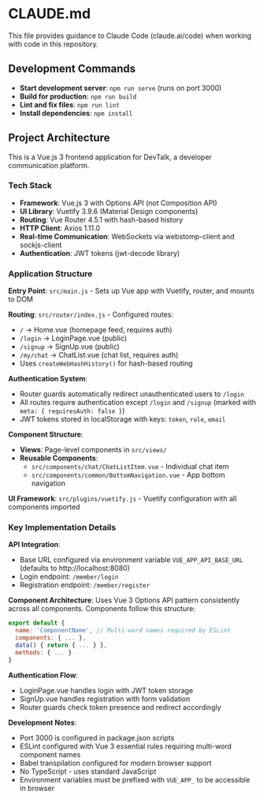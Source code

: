 # CLAUDE.md

This file provides guidance to Claude Code (claude.ai/code) when working with code in this repository.

## Development Commands

- **Start development server**: `npm run serve` (runs on port 3000)
- **Build for production**: `npm run build`
- **Lint and fix files**: `npm run lint`
- **Install dependencies**: `npm install`

## Project Architecture

This is a Vue.js 3 frontend application for DevTalk, a developer communication platform.

### Tech Stack
- **Framework**: Vue.js 3 with Options API (not Composition API)
- **UI Library**: Vuetify 3.9.6 (Material Design components)
- **Routing**: Vue Router 4.5.1 with hash-based history
- **HTTP Client**: Axios 1.11.0
- **Real-time Communication**: WebSockets via webstomp-client and sockjs-client
- **Authentication**: JWT tokens (jwt-decode library)

### Application Structure

**Entry Point**: `src/main.js` - Sets up Vue app with Vuetify, router, and mounts to DOM

**Routing**: `src/router/index.js` - Configured routes:
- `/` → Home.vue (homepage feed, requires auth)
- `/login` → LoginPage.vue (public)
- `/signup` → SignUp.vue (public) 
- `/my/chat` → ChatList.vue (chat list, requires auth)
- Uses `createWebHashHistory()` for hash-based routing

**Authentication System**: 
- Router guards automatically redirect unauthenticated users to `/login`
- All routes require authentication except `/login` and `/signup` (marked with `meta: { requiresAuth: false }`)
- JWT tokens stored in localStorage with keys: `token`, `role`, `email`

**Component Structure**:
- **Views**: Page-level components in `src/views/`
- **Reusable Components**: 
  - `src/components/chat/ChatListItem.vue` - Individual chat item
  - `src/components/common/BottomNavigation.vue` - App bottom navigation

**UI Framework**: `src/plugins/vuetify.js` - Vuetify configuration with all components imported

### Key Implementation Details

**API Integration**: 
- Base URL configured via environment variable `VUE_APP_API_BASE_URL` (defaults to http://localhost:8080)
- Login endpoint: `/member/login` 
- Registration endpoint: `/member/register`

**Component Architecture**: Uses Vue 3 Options API pattern consistently across all components. Components follow this structure:
```javascript
export default {
  name: 'ComponentName', // Multi-word names required by ESLint
  components: { ... },
  data() { return { ... } },
  methods: { ... }
}
```

**Authentication Flow**: 
- LoginPage.vue handles login with JWT token storage
- SignUp.vue handles registration with form validation
- Router guards check token presence and redirect accordingly

**Development Notes**:
- Port 3000 is configured in package.json scripts
- ESLint configured with Vue 3 essential rules requiring multi-word component names
- Babel transpilation configured for modern browser support
- No TypeScript - uses standard JavaScript
- Environment variables must be prefixed with `VUE_APP_` to be accessible in browser